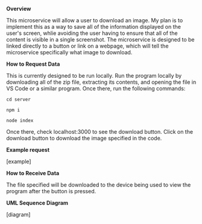 **Overview**

This microservice will allow a user to download an image. My plan is to implement this as a way to save all of the information displayed on the user's screen, whlie avoiding the user having to ensure that all of the content is visible in a single screenshot. The microservice is designed to be linked directly to a button or link on a webpage, which will tell the microservice specifically what image to download.

**How to Request Data**

This is currently designed to be run locally. Run the program locally by downloading all of the zip file, extracting its contents, and opening the file in VS Code or a similar program. Once there, run the following commands:
```
cd server
```
```
npm i
```
```
node index
```

Once there, check localhost:3000 to see the download button. Click on the download button to download the image specified in the code.


**Example request**

[example]

**How to Receive Data**

The file specified will be downloaded to the device being used to view the program after the button is pressed.

**UML Sequence Diagram**

[diagram]

